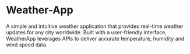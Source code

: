 # Weather-App
A simple and intuitive weather application that provides real-time weather updates for any city worldwide. Built with a user-friendly interface, WeatherApp leverages APIs to deliver accurate temperature, humidity and wind speed data.
